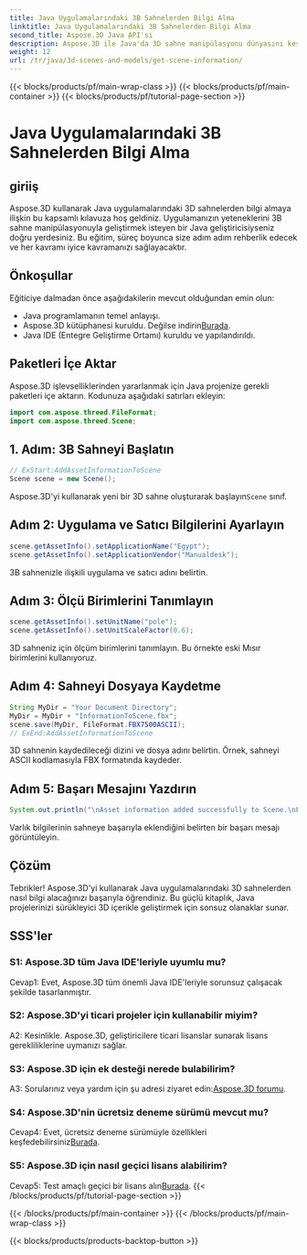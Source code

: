 ```yaml
---
title: Java Uygulamalarındaki 3B Sahnelerden Bilgi Alma
linktitle: Java Uygulamalarındaki 3B Sahnelerden Bilgi Alma
second_title: Aspose.3D Java API'si
description: Aspose.3D ile Java'da 3D sahne manipülasyonu dünyasını keşfedin. Bu eğitim, bilgileri adım adım alma konusunda size yol gösterir.
weight: 12
url: /tr/java/3d-scenes-and-models/get-scene-information/
---
```


{{< blocks/products/pf/main-wrap-class >}}
{{< blocks/products/pf/main-container >}}
{{< blocks/products/pf/tutorial-page-section >}}

# Java Uygulamalarındaki 3B Sahnelerden Bilgi Alma

## giriiş

Aspose.3D kullanarak Java uygulamalarındaki 3D sahnelerden bilgi almaya ilişkin bu kapsamlı kılavuza hoş geldiniz. Uygulamanızın yeteneklerini 3B sahne manipülasyonuyla geliştirmek isteyen bir Java geliştiricisiyseniz doğru yerdesiniz. Bu eğitim, süreç boyunca size adım adım rehberlik edecek ve her kavramı iyice kavramanızı sağlayacaktır.

## Önkoşullar

Eğiticiye dalmadan önce aşağıdakilerin mevcut olduğundan emin olun:

- Java programlamanın temel anlayışı.
-  Aspose.3D kütüphanesi kuruldu. Değilse indirin[Burada](https://releases.aspose.com/3d/java/).
- Java IDE (Entegre Geliştirme Ortamı) kuruldu ve yapılandırıldı.

## Paketleri İçe Aktar

Aspose.3D işlevselliklerinden yararlanmak için Java projenize gerekli paketleri içe aktarın. Kodunuza aşağıdaki satırları ekleyin:

```java
import com.aspose.threed.FileFormat;
import com.aspose.threed.Scene;
```

## 1. Adım: 3B Sahneyi Başlatın

```java
// ExStart:AddAssetInformationToScene
Scene scene = new Scene();
```

 Aspose.3D'yi kullanarak yeni bir 3D sahne oluşturarak başlayın`Scene` sınıf.

## Adım 2: Uygulama ve Satıcı Bilgilerini Ayarlayın

```java
scene.getAssetInfo().setApplicationName("Egypt");
scene.getAssetInfo().setApplicationVendor("Manualdesk");
```

3B sahnenizle ilişkili uygulama ve satıcı adını belirtin.

## Adım 3: Ölçü Birimlerini Tanımlayın

```java
scene.getAssetInfo().setUnitName("pole");
scene.getAssetInfo().setUnitScaleFactor(0.6);
```

3D sahneniz için ölçüm birimlerini tanımlayın. Bu örnekte eski Mısır birimlerini kullanıyoruz.

## Adım 4: Sahneyi Dosyaya Kaydetme

```java
String MyDir = "Your Document Directory";
MyDir = MyDir + "InformationToScene.fbx";
scene.save(MyDir, FileFormat.FBX7500ASCII);
// ExEnd:AddAssetInformationToScene
```

3D sahnenin kaydedileceği dizini ve dosya adını belirtin. Örnek, sahneyi ASCII kodlamasıyla FBX formatında kaydeder.

## Adım 5: Başarı Mesajını Yazdırın

```java
System.out.println("\nAsset information added successfully to Scene.\nFile saved at " + MyDir);
```

Varlık bilgilerinin sahneye başarıyla eklendiğini belirten bir başarı mesajı görüntüleyin.

## Çözüm

Tebrikler! Aspose.3D'yi kullanarak Java uygulamalarındaki 3D sahnelerden nasıl bilgi alacağınızı başarıyla öğrendiniz. Bu güçlü kitaplık, Java projelerinizi sürükleyici 3D içerikle geliştirmek için sonsuz olanaklar sunar.

## SSS'ler

### S1: Aspose.3D tüm Java IDE'leriyle uyumlu mu?

Cevap1: Evet, Aspose.3D tüm önemli Java IDE'leriyle sorunsuz çalışacak şekilde tasarlanmıştır.

### S2: Aspose.3D'yi ticari projeler için kullanabilir miyim?

A2: Kesinlikle. Aspose.3D, geliştiricilere ticari lisanslar sunarak lisans gerekliliklerine uymanızı sağlar.

### S3: Aspose.3D için ek desteği nerede bulabilirim?

 A3: Sorularınız veya yardım için şu adresi ziyaret edin:[Aspose.3D forumu](https://forum.aspose.com/c/3d/18).

### S4: Aspose.3D'nin ücretsiz deneme sürümü mevcut mu?

 Cevap4: Evet, ücretsiz deneme sürümüyle özellikleri keşfedebilirsiniz[Burada](https://releases.aspose.com/).

### S5: Aspose.3D için nasıl geçici lisans alabilirim?

 Cevap5: Test amaçlı geçici bir lisans alın[Burada](https://purchase.aspose.com/temporary-license/).
{{< /blocks/products/pf/tutorial-page-section >}}

{{< /blocks/products/pf/main-container >}}
{{< /blocks/products/pf/main-wrap-class >}}

{{< blocks/products/products-backtop-button >}}
